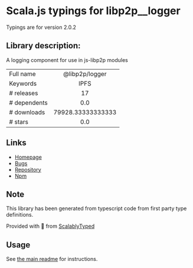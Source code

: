 
# Scala.js typings for libp2p__logger

Typings are for version 2.0.2

## Library description:
A logging component for use in js-libp2p modules

|                    |                 |
| ------------------ | :-------------: |
| Full name          | @libp2p/logger |
| Keywords           | IPFS |
| # releases         | 17 |
| # dependents       | 0.0 |
| # downloads        | 79928.33333333333 |
| # stars            | 0.0 |

## Links
- [Homepage](https://github.com/libp2p/js-libp2p-logger#readme)
- [Bugs](https://github.com/libp2p/js-libp2p-logger/issues)
- [Repository](https://github.com/libp2p/js-libp2p-logger)
- [Npm](https://www.npmjs.com/package/%40libp2p%2Flogger)
    


## Note
This library has been generated from typescript code from first party type definitions.

Provided with :purple_heart: from [ScalablyTyped](https://github.com/oyvindberg/ScalablyTyped)

## Usage
See [the main readme](../../readme.md) for instructions.


